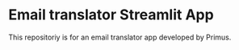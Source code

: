# Email translator Streamlit App

This repositoriy is for an email translator app developed by Primus.